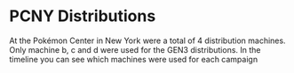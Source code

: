 # PCNY Distributions

At the Pokémon Center in New York were a total of 4 distribution machines. Only machine b, c and d were used for the GEN3 distributions. In the timeline you can see which machines were used for each campaign
